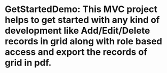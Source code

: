 # GetStartedDemo: This MVC project helps to get started with any kind of development like Add/Edit/Delete records in grid along with role based access and export the records of grid in pdf.
